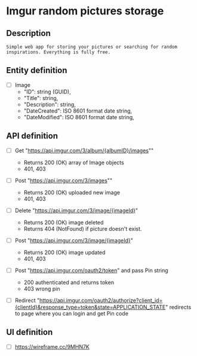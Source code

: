 # Imgur random pictures storage

## Description
    Simple web app for storing your pictures or searching for random inspirations. Everything is fully free.

## Entity definition
- [ ] Image
    - "ID": string (GUID),
    - "Title": string,
    - "Description": string,
    - "DateCreated": ISO 8601 format date string,
    - "DateModified": ISO 8601 format date string,


## API definition
- [ ] Get "https://api.imgur.com/3/album/{albumID}/images""
    - Returns 200 (OK) array of Image objects
    - 401, 403

- [ ] Post "https://api.imgur.com/3/images""
    - Returns 200 (OK) uploaded new image
    - 401, 403
    
- [ ] Delete "https://api.imgur.com/3/image/{imageId}"
    - Returns 200 (OK) image deleted
    - Returns 404 (NotFound) if picture doesn't exist.
    
- [ ] Post "https://api.imgur.com/3/image/{imageId}"
    - Returns 200 (OK) image updated
    - 401, 403
    
- [ ] Post "https://api.imgur.com/oauth2/token" and pass Pin string
    - 200 authenticated and returns token
    - 403 wrong pin
    
- [ ] Redirect "https://api.imgur.com/oauth2/authorize?client_id={clientId}&response_type=token&state=APPLICATION_STATE"
    redirects to page where you can login and get Pin code


## UI definition
- [ ] https://wireframe.cc/9MHN7K
